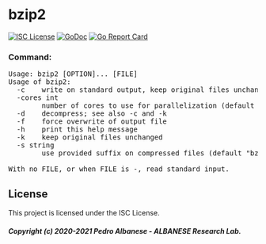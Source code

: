 # bzip2
[![ISC License](http://img.shields.io/badge/license-ISC-blue.svg)](https://github.com/pedroalbanese/bzip2/blob/master/LICENSE) 
[![GoDoc](https://godoc.org/github.com/pedroalbanese/bzip2?status.png)](http://godoc.org/github.com/pedroalbanese/bzip2)
[![Go Report Card](https://goreportcard.com/badge/github.com/pedroalbanese/bzip2)](https://goreportcard.com/report/github.com/pedroalbanese/bzip2)
### Command:
<pre>Usage: bzip2 [OPTION]... [FILE]
Usage of bzip2:
  -c    write on standard output, keep original files unchanged
  -cores int
        number of cores to use for parallelization (default 1)
  -d    decompress; see also -c and -k
  -f    force overwrite of output file
  -h    print this help message
  -k    keep original files unchanged
  -s string
        use provided suffix on compressed files (default "bzip2")
        
With no FILE, or when FILE is -, read standard input.</pre>

## License

This project is licensed under the ISC License.

##### Copyright (c) 2020-2021 Pedro Albanese - ALBANESE Research Lab.
